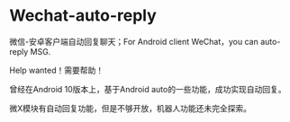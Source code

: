 # Wechat-auto-reply
微信-安卓客户端自动回复聊天；For Android client WeChat，you can auto-reply MSG.

Help wanted！需要帮助！

曾经在Android 10版本上，基于Android auto的一些功能，成功实现自动回复。

微X模块有自动回复功能，但是不够开放，机器人功能还未完全探索。
